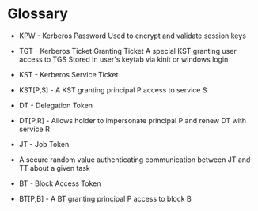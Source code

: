 # Glossary

 
* KPW - Kerberos Password
Used to encrypt and validate session keys

* TGT - Kerberos Ticket Granting Ticket
 A special KST granting user access to TGS
 Stored in user's keytab via kinit or windows login 

*  KST - Kerberos Service Ticket

*  KST[P,S] - A KST granting principal P access to service S
*  DT - Delegation Token
*  DT[P,R] - Allows holder to impersonate principal P and renew DT with service R
*  JT - Job Token
*  A secure random value authenticating communication between JT and TT about a given task
*  BT - Block Access Token
*  BT[P,B] - A BT granting principal P access to block B
